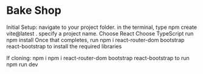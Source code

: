 # Bake Shop


Initial Setup:
navigate to your project folder.
in the terminal, type 
npm create vite@latest .
specify a project name.
Choose React
Choose TypeScript
run npm install
Once that completes, run
npm i react-router-dom bootstrap react-bootstrap
to install the required libraries

If cloning:
npm i
npm i react-router-dom bootstrap react-bootstrap
to run
npm run dev
